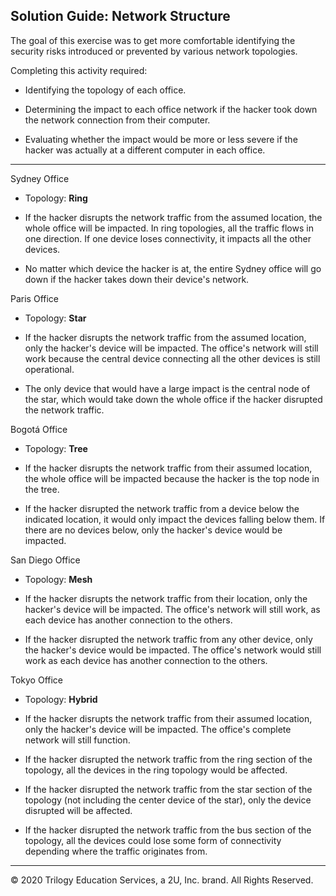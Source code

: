 
## Solution Guide: Network Structure

The goal of this exercise was to get more comfortable identifying the security risks introduced or prevented by various network topologies.

Completing this activity required:

 - Identifying the topology of each office.

 - Determining the impact to each office network if the hacker took down the network connection from their computer.

 - Evaluating whether the impact would be more or less severe if the hacker was actually at a different computer in each office.

--- 
Sydney Office

- Topology: **Ring**

- If the hacker disrupts the network traffic from the assumed location, the whole office will be impacted.  In ring topologies, all the traffic flows in one direction. If one device loses connectivity, it impacts all the other devices.

- No matter which device the hacker is at, the entire Sydney office will go down if the hacker takes down their device's network.



Paris Office

- Topology: **Star**

- If the hacker disrupts the network traffic from the assumed location, only the hacker's device will be impacted. The office's network will still work because the central device connecting all the other devices is still operational. 

- The only device that would have a large impact is the central node of the star, which would take down the whole office if the hacker disrupted the network traffic.

Bogotá Office


- Topology: **Tree**

- If the hacker disrupts the network traffic from their assumed location, the whole office will be impacted because the hacker is the top node in the tree.

- If the hacker disrupted the network traffic from a device below the indicated location, it would only impact the devices falling below them. If there are no devices below, only the hacker's device would be impacted.

San Diego Office

- Topology: **Mesh**

- If the hacker disrupts the network traffic from their location, only the hacker's device will be impacted. The office's network will still work, as each device has another connection to the others.

- If the hacker disrupted the network traffic from any other device, only the hacker's device would be impacted. The office's network would still work as each device has another connection to the others.


Tokyo Office

- Topology: **Hybrid**

- If the hacker disrupts the network traffic from their assumed location, only the hacker's device will be impacted. The office's complete network will still function.

- If the hacker disrupted the network traffic from the ring section of the topology, all the devices in the ring topology would be affected.

- If the hacker disrupted the network traffic from the star section of the topology (not including the center device of the star), only the device disrupted will be affected. 

- If the hacker disrupted the network traffic from the bus section of the topology, all the devices could lose some form of connectivity depending where the traffic originates from.


---
© 2020 Trilogy Education Services, a 2U, Inc. brand. All Rights Reserved.
